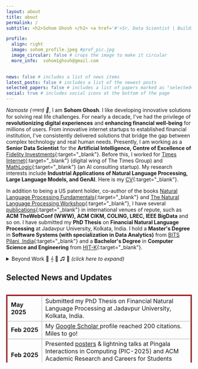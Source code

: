 ```yaml
---
layout: about
title: about
permalink: /
subtitle: <h2>Sohom Ghosh </h2> <a href='#'>Sr. Data Scientist | Building GenAI Solutions for Real-World Impact</a>

profile:
  align: right
  image: sohom_profile.jpeg #prof_pic.jpg
  image_circular: false # crops the image to make it circular
  more_info:  sohom1ghosh@gmail.com
 

news: false # includes a list of news items
latest_posts: false # includes a list of the newest posts
selected_papers: false # includes a list of papers marked as "selected={true}"
social: true # includes social icons at the bottom of the page
---
```


*Namaste (নমস্কার) 🙏*, I am **Sohom Ghosh**. I like developing innovative solutions for solving real life challenges. For nearly a decade, I've had the privilege of **revolutionizing digital experiences** and **enhancing financial well-being** for millions of users. From innovative internet startups to established financial institution, I've consistently delivered solutions that bridge the gap between complex technology and real human needs. Presently, I am working as a **Senior Data Scientist** for the **Artificial Intelligence, Centre of Excellence of** [Fidelity Investments](https://www.fidelity.com/){:target="_blank"}. Before this, I worked for [Times Internet](https://timesinternet.in){:target="_blank"} (digital wing of The Times Group) and [MathLogic](https://www.linkedin.com/company/mathlogic/){:target="_blank"} (an AI consulting startup). My research interests include **Industrial Applications of Natural Language Processing, Large Language Models, and GenAI**. Here is my [CV](../assets/pdf/Sohom_Resume.pdf){:target="_blank"}. <br> 

In addition to being a US patent holder, co-author of the books [Natural Language Processing Fundamentals](https://books.google.co.in/books?id=i8-PDwAAQBAJ&newbks=0){:target="_blank"} and [The Natural Language Processing Workshop](https://www.google.co.in/books/edition/The_Natural_Language_Processing_Workshop/Gif4DwAAQBAJ){:target="_blank"}, I have several [publications](https://scholar.google.com/citations?user=7Jm4_McAAAAJ&hl=en){:target="_blank"} in international venues of repute, such as **ACM TheWebConf (WWW), ACM CIKM, COLING, LREC, IEEE BigData** and so on. I have submitted my **PhD Thesis** on **Financial Natural Language Processing** at Jadavpur University, Kolkata, India. I hold a **Master's Degree** in **Software Systems (with specialization in Data Analytics)** from [BITS Pilani, India](http://www.bits-pilani.ac.in/){:target="_blank"} and a **Bachelor's Degree** in **Computer Science and Engineering** from [HIT-K](https://www.heritageit.edu/){:target="_blank"}. 

<details>

<summary> Beyond Work 🧗 𝄞 📏 ♫ 🥋 <i>(click here to expand)</i> </summary>
Outside work, I like <a href="https://youtube.com/playlist?list=PLWVXvBh2xmj8BHN7jBCsaKpd5JP4xOT7T" target="_blank">travelling</a>, and playing <a href="https://www.youtube.com/playlist?list=PLWVXvBh2xmj_yWcdldvo6w1LD1C-d4xSw" target="_blank">harmonica</a>. As an avid <a href="https://www.youtube.com/playlist?list=PLWVXvBh2xmj-XlHYzumNLZazfpmim4klq" target="_blank">adventure sports enthusiast</a>, I have experienced the thrill of diverse activities across spectacular destinations. From the adrenaline rush of <strong>river rafting and bungee jumping</strong> in Rishikesh to the underwater wonders discovered while <strong>scuba diving</strong> in the Andaman Islands, and from soaring through the skies while <strong>paragliding</strong> in Kalimpong to the exhilarating experience of <strong>flyboarding</strong> in Goa - each adventure has fueled my passion for pushing boundaries, self-discovery, and exploring new horizons. I have earned a <strong>yellow belt in Mixed Martial Arts (MMA)</strong>, and have successfully completed some of the <strong>world's most thrilling treks</strong>, from <a href="https://youtu.be/w82B-c4-mzk?si=Jr3t_xnrVpYtbNHB" target="_blank">Everest Base Camp with Gokyo</a> to <a href="https://youtu.be/EpNa9uxCqFA?si=q_DoYzY8dwUK1nDl" target="_blank">Goechala</a> and <a href="https://youtu.be/d3BLY5b4-P8?si=hhdI33vLNKE3C2gU" target="_blank">Bali Pass</a>, just to name a few. I received the <strong>Green Getter</strong>, and <strong>Trekker for Life</strong> awards from Indiahikes in recognition of my contributions to Green Trails - an Indiahikes initiative dedicated to leaving the mountains better than we find them. I captivated audiences & judges with my <a href="https://youtu.be/FBsPGEmfPSw?si=Og3278Ffmfy6V9FE" target="_blank">harmonica performance</a>, securing the <strong>runner-up</strong> position at EGL Got Talent (Energize-2024).

</details>

<style>
td {
    border: solid 2px lightgrey;
}
</style>

<h2>Selected News and Updates </h2>
<div style="height:200px;overflow:auto;">
<table  style="border: 3px solid #990000; border-collapse: collapse">
<col width="60px">
<col width="650px">
  <tr><td><b>May 2025</b></td><td> Submitted my PhD Thesis on Financial Natural Language Processing at Jadavpur University, Kolkata, India. </td></tr>
  <tr><td><b>Feb 2025</b></td><td> My <a href="https://scholar.google.com/citations?user=7Jm4_McAAAAJ&hl=en" target="_blank"> Google Scholar </a> profile reached 200 citations. Miles to go! </td></tr>
  <tr><td><b>Feb 2025</b></td> <td> Presented <a href="https://sohomghosh.github.io/assets/pdf/Sohom_PhD_1page_poster.pdf" target="_blank">posters</a> & lightning talks at Pingala Interactions in Computing (PIC-2025) and ACM Academic Research and Careers for Students (ARCS-2025)  </td></tr> 
  <tr><td><b>Summary 2024</b></td> <td> Eureka Enablers & Patent Grant Award, 5 year completion @ Fidelity. Publications: <b>LREC-COLING, The Web Conference (WWW), CIKM, FinNLP-KDF-ECONLP</b>. Travel Grants: CODS-COMAD 2024, CIKM 2024, IndoML 2024. </td></tr>
  <tr><td><b>Jul 2024</b></td> <td> My paper, "Demystifying Financial Texts Using Natural Language Processing" got accepted at CIKM-2024 <a href="https://easychair.org/publications/preprint/GqWf/open/" target="_blank">(pre-print)</a> </td></tr>
  <tr><td><b>Jul 2024</b></td> <td> Our US patent (No. 12033162), "Automated analysis of customer interaction text to generate customer intent information and hierarchy of customer issues" got granted <a href="https://patents.google.com/patent/US12033162B2/en" target="_blank">(link)</a> </td></tr>
  <tr><td><b>Mar 2024</b></td> <td> Our paper, "Generator-Guided Crowd Reaction Assessment" got accepted at TheWebConf (WWW) 2024 <a href="https://arxiv.org/abs/2403.09702" target="_blank">(pre-print)</a> </td></tr>
  <tr><td><b>Feb 2024</b></td> <td> Our paper, "IndicFinNLP: Financial Natural Language Processing for Indian Languages" got accepted at LREC-COLING 2024 <a href="https://aclanthology.org/2024.lrec-main.789.pdf" target="_blank">(paper)</a> </td></tr>
  <tr><td><b>Jan 2024</b></td> <td> Received <b>Eureka Enablers</b> (Eureka Innovation Awards 2023) from Fidelity Investments</td></tr>
  <tr><td><b>Summary 2023</b></td><td> Promotion@Fidelity. Publications: <b>CODS-COMAD (India), FinNLP@IJCNLP-AACL (Indonesia), NTCIR (Japan), FIRE (India), IEEE Big Data (Italy), SNCS (Springer), Science Talks (Elsevier)</b>. Completed PhD coursework at <b>Jadavpur University</b>.</td></tr>
  <tr><td><b>Aug 2023</b></td><td> My <a href="https://scholar.google.com/citations?user=7Jm4_McAAAAJ&hl=en" target="_blank"> Google Scholar </a> profile reached 100 citations. Miles to go! </td></tr>
  <tr><td><b>May 2023</b></td><td> Received On the Spot (India) award from Fidelity Investments. </td></tr>
<tr><td><b>Jan 2023</b></td><td> Presented two research papers at <a href="https://cods-comad.in/2023/" target="_blank">CODS-COMAD 2023</a>, IIT-Bombay, India. Received <a href="https://cods-comad.in/2023/awards.php" target="_blank">honourable mention</a> in the YRS track. </td></tr>
<tr><td><b>Jan 2023</b></td><td>Promoted to the post of <b>Senior Data Scientist at Fidelity Investments</b></td></tr>  
<tr><td><b>Summary 2022</b></td><td>Published research papers in <b>FinNLP@EMNLP (UAE), FNP@LREC (France), FinWeb@WWW (France), NTCIR (Japan), FinNLP@IJCAI-ECAI (Austria), FIRE (India), IJIT (Springer), Software Impacts (Elsevier), Frontiers in AI.</b> Filed a <b>US patent</b>. Registered at <b>Jadavpur University.</b> </td></tr>
<tr><td><b>Nov 2022</b></td><td> Our papers, "FLUEnT: Financial Language Understandability Enhancement Toolkit" and "Using Natural Language Processing to Enhance Understandability of Financial Texts" got accepted at  <a href="https://cods-comad.in/2023/" target="_blank">6<sup>th</sup> Joint International Conference on Data Science & Management of Data (10<sup>th</sup> ACM IKDD CODS and 28<sup>th</sup> COMAD-2023)</a>, Mumbai, India.  <a href="https://easychair.org/publications/preprint/cWW5" target="_blank">(pre-print paper-1)</a>  <a href="https://easychair.org/publications/preprint/Ldxz" target="_blank">(pre-print paper-2)</a></td></tr>
<tr><td><b>Oct 2022</b></td><td> Our paper, "Evaluating Impact of Social Media Posts by Executives on Stock Prices" got accepted at the 14<sup>th</sup> meeting of Forum for Information Retrieval Evaluation (FIRE-2022), Kolkata, India.  <a href="https://arxiv.org/abs/2211.01287" target="_blank">(pre-print)</a></td></tr>
<tr><td><b>Jun 2022</b></td><td> Virtually presenting our research paper, <a href="http://www.lrec-conf.org/proceedings/lrec2022/workshops/FNP/pdf/2022.fnp-1.1.pdf"  target="_blank"> FinRAD: Financial Readability Assessment Dataset - 13,000+ Definitions of Financial Terms for Measuring Readability</a> at the <a href="http://wp.lancs.ac.uk/cfie/fnp2022/" target="_blank">Financial Narrative Processing</a> workshop of <a href="https://lrec2022.lrec-conf.org/en/" target="_blank">LREC 2022</a>, Marseille, France.</td></tr>
<tr><td><b>Mar 2022</b></td><td> Our paper <a href="https://arxiv.org/abs/2202.00631" target="_blank">FiNCAT: Financial Numeral Claim Analysis Tool</a> got accepted at <a href="https://sites.google.com/nlg.csie.ntu.edu.tw/finweb2022/accepted-papers" target="_blank">FinWeb</a> (collocated with <a href="https://www2022.thewebconf.org/" target="_blank">ACM-The Web Conference-2022</a>) <a href="https://arxiv.org/abs/2202.00631" target="_blank">(pre-print)</a> <a href="https://github.com/sohomghosh/FiNCAT_Financial_Numeral_Claim_Analysis_Tool" target="_blank">(code)</a> <a href="https://huggingface.co/spaces/sohomghosh/FiNCAT_Financial_Numeral_Claim_Analysis_Tool" target="_blank">(demo)</a> </td></tr>
<tr><td><b>Summary 2021</b></td><td>Published research papers in <b>SDPRA@PAKDD (India), FinNLP@IJCAI (Canada), FNP (UK), ICCMDE (India), ICON (India).</b> Delivered a talk on <b>Data Visualization at XIM, University, India.</b> Filed a <b> US patent</b>.</td></tr>
<tr><td><b>Summary 2020</b></td><td> Co-authored the book <a href="https://www.google.co.in/books/edition/The_Natural_Language_Processing_Workshop/Gif4DwAAQBAJ" target="_blank">The Natural Language Processing Workshop</a> (<b>Packt publishing, UK</b>). Published research papers in <b>ACAI (China), IJIT (Springer)</b>. Got promoted to the post of <b>Data Scientist at Fidelity Investments</b> (effective from Jan 2021).</td></tr>
<tr><td><b>Summary 2019</b></td><td>Graduated from <b>BITS, Pilani (India) with Masters in Software Systems</b>. Co-authored the book <a href="https://books.google.co.in/books?id=i8-PDwAAQBAJ&newbks=0" target="_blank">Natural Language Processing Fundamentals</a> (<b>Packt publishing, UK</b>). Joined <b>Fidelity Investments as a Senior Analyst.</b></td></tr>
<tr><td><b>Earlier</b></td><td>Worked for <b>Times Internet & MathLogic as Data Scientist & Analyst</b> respectively. Graduated from HIT-K with B.Tech in <b>Computer Science & Engineering</b>. Qualified GATE. Published research papers in <b>ISSE (Springer), ICACNI (Springer), ICACCE (IEEE), etc.</b></td></tr>
 </table>
</div> 
